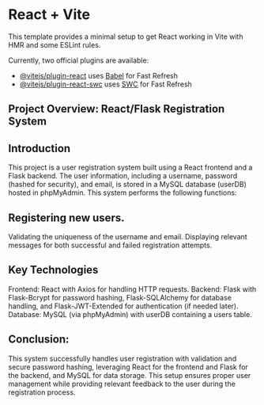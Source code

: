 # React + Vite

This template provides a minimal setup to get React working in Vite with HMR and some ESLint rules.

Currently, two official plugins are available:

- [@vitejs/plugin-react](https://github.com/vitejs/vite-plugin-react/blob/main/packages/plugin-react/README.md) uses [Babel](https://babeljs.io/) for Fast Refresh
- [@vitejs/plugin-react-swc](https://github.com/vitejs/vite-plugin-react-swc) uses [SWC](https://swc.rs/) for Fast Refresh


## Project Overview: React/Flask Registration System

## Introduction
This project is a user registration system built using a React frontend and a Flask backend.
The user information, including a username, password (hashed for security),
and email, is stored in a MySQL database (userDB) hosted in phpMyAdmin. This system performs the following functions:

## Registering new users.
Validating the uniqueness of the username and email.
Displaying relevant messages for both successful and failed registration attempts.

## Key Technologies
Frontend: React with Axios for handling HTTP requests.
Backend: Flask with Flask-Bcrypt for password hashing, Flask-SQLAlchemy for database handling, and Flask-JWT-Extended for authentication (if needed later).
Database: MySQL (via phpMyAdmin) with userDB containing a users table.

## Conclusion:
This system successfully handles user registration with validation and secure password hashing,
leveraging React for the frontend and Flask for the backend, and MySQL for data storage.
This setup ensures proper user management while providing relevant feedback to the user during the registration process.
